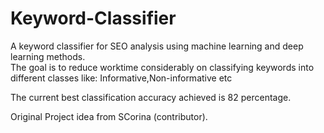 # Keyword-Classifier
A keyword classifier for SEO analysis using machine learning and deep learning methods.    
The goal is to reduce worktime considerably on classifying keywords into different classes like: Informative,Non-informative etc  

The current best classification accuracy achieved is 82 percentage.




Original Project idea from SCorina (contributor).



